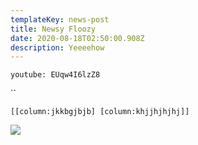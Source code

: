 ```yaml
---
templateKey: news-post
title: Newsy Floozy
date: 2020-08-18T02:50:00.908Z
description: Yeeeehow
---
```

`youtube: EUqw4I6lzZ8`

``

`[[column:jkkbgjbjb] [column:khjjhjhjhj]]`

![](/img/bcard_03_600x1800.jpg)